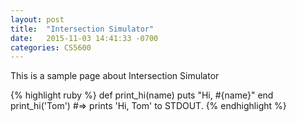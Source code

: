 ```yaml
---
layout: post
title:  "Intersection Simulator"
date:   2015-11-03 14:41:33 -0700
categories: CS5600
---
```

This is a sample page about Intersection Simulator

{% highlight ruby %}
def print_hi(name)
  puts "Hi, #{name}"
end
print_hi('Tom')
#=> prints 'Hi, Tom' to STDOUT.
{% endhighlight %}
